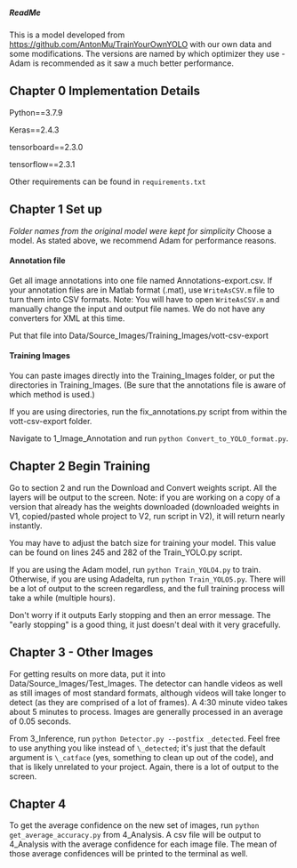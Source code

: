 ##### ReadMe

This is a model developed from https://github.com/AntonMu/TrainYourOwnYOLO with our own data and some modifications. The versions are named by which optimizer they use - Adam is recommended as it saw a much better performance.

## Chapter 0 Implementation Details

Python==3.7.9

Keras==2.4.3

tensorboard==2.3.0

tensorflow==2.3.1 

Other requirements can be found in `requirements.txt`

## Chapter 1 Set up 

*Folder names from the original model were kept for simplicity*
Choose a model. As stated above, we recommend Adam for performance reasons.

#### Annotation file

Get all image annotations into one file named Annotations-export.csv.
If your annotation files are in Matlab format (.mat), use `WriteAsCSV.m` file to turn them into CSV formats. Note: You will have to open `WriteAsCSV.m` and manually change the input and output file names.
We do not have any converters for XML at this time.

Put that file into Data/Source_Images/Training_Images/vott-csv-export

#### Training Images 

You can paste images directly into the Training_Images folder, or put the directories in Training_Images. (Be sure that the annotations file is aware of which method is used.)

If you are using directories, run the fix_annotations.py script from within the vott-csv-export folder.

Navigate to 1_Image_Annotation and run `python Convert_to_YOLO_format.py`.

## Chapter 2 Begin Training

Go to section 2 and run the Download and Convert weights script. All the layers will be output to the screen. Note: if you are working on a copy of a version that already has the weights downloaded (downloaded weights in V1, copied/pasted whole project to V2, run script in V2), it will return nearly instantly.

You may have to adjust the batch size for training your model. This value can be found on lines 245 and 282 of the Train_YOLO.py script.

If you are using the Adam model, run `python Train_YOLO4.py` to train. Otherwise, if you are using Adadelta, run `python Train_YOLO5.py`. There will be a lot of output to the screen regardless, and the full training process will take a while (multiple hours).

Don't worry if it outputs Early stopping and then an error message. The "early stopping" is a good thing, it just doesn't deal with it very gracefully.

## Chapter 3 - Other Images

For getting results on more data, put it into Data/Source_Images/Test_Images. The detector can handle videos as well as still images of most standard formats, although videos will take longer to detect (as they are comprised of a lot of frames). A 4:30 minute video takes about 5 minutes to process. Images are generally processed in an average of 0.05 seconds.

From 3_Inference, run `python Detector.py --postfix _detected`. Feel free to use anything you like instead of `\_detected`; it's just that the default argument is `\_catface` (yes, something to clean up out of the code), and that is likely unrelated to your project. Again, there is a lot of output to the screen.

## Chapter 4

To get the average confidence on the new set of images, run `python get_average_accuracy.py` from 4_Analysis. A csv file will be output to 4_Analysis with the average confidence for each image file. The mean of those average confidences will be printed to the terminal as well.
